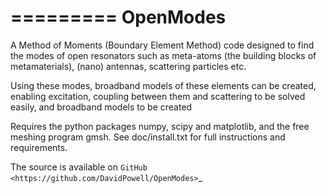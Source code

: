 =========
OpenModes
=========

A Method of Moments (Boundary Element Method) code designed to find the modes
of open resonators such as meta-atoms (the building blocks of metamaterials),
(nano) antennas, scattering particles etc.

Using these modes, broadband models of these elements can be created, enabling
excitation, coupling between them and scattering to be solved easily, and
broadband models to be created

Requires the python packages numpy, scipy and matplotlib, and the free meshing
program gmsh. See doc/install.txt for full instructions and requirements.

The source is available on `GitHub <https://github.com/DavidPowell/OpenModes>`_
